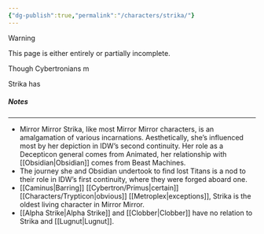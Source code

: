 ```yaml
---
{"dg-publish":true,"permalink":"/characters/strika/"}
---
```

  
>[!warning] 
>This page is either entirely or partially incomplete. 

Though Cybertronians m

Strika has 
##### Notes
---
- Mirror Mirror Strika, like most Mirror Mirror characters, is an amalgamation of various incarnations. Aesthetically, she’s influenced most by her depiction in IDW’s second continuity. Her role as a Decepticon general comes from Animated, her relationship with [[Obsidian\|Obsidian]] comes from Beast Machines. 
- The journey she and Obsidian undertook to find lost Titans is a nod to their role in IDW’s first continuity, where they were forged aboard one. 
- [[Caminus\|Barring]] [[Cybertron/Primus\|certain]] [[Characters/Trypticon\|obvious]] [[Metroplex\|exceptions]], Strika is the oldest living character in Mirror Mirror.
- [[Alpha Strike\|Alpha Strike]] and [[Clobber\|Clobber]] have no relation to Strika and [[Lugnut\|Lugnut]]. 